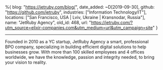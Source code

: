 %{
  blog: "https://jetruby.com/blog/",
  date_added: ~D[2019-09-30],
  github: "https://github.com/jetruby",
  industries: ["Information Technology/IT"],
  locations: ["San Francisco, USA | Lviv, Ukraine | Kransnodar, Russia"],
  name: "JetRuby Agency",
  old_id: 468,
  url: "https://jetruby.com/?utm_source=elixir-companies.com&utm_medium=url&utm_campaign=site"
}

---

Founded in 2010 as a YC startup, JetRuby Agency a smart, professional BPO company, specializing in building efficient digital solutions to help businesses grow. With more than 100 skilled employees and 4 offices worldwide, we have the knowledge, passion and integrity needed, to bring your vision to reality.
